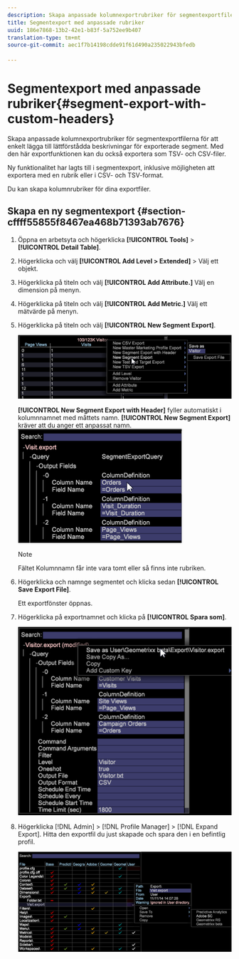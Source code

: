 ```yaml
---
description: Skapa anpassade kolumnexportrubriker för segmentexportfilerna för att enkelt lägga till lättförstådda beskrivningar för exporterade segment. Med den här exportfunktionen kan du också exportera som TSV- och CSV-filer.
title: Segmentexport med anpassade rubriker
uuid: 186e7868-13b2-42e1-b83f-5a752ee9b407
translation-type: tm+mt
source-git-commit: aec1f7b14198cdde91f61d490a235022943bfedb

---
```



# Segmentexport med anpassade rubriker{#segment-export-with-custom-headers}

Skapa anpassade kolumnexportrubriker för segmentexportfilerna för att enkelt lägga till lättförstådda beskrivningar för exporterade segment. Med den här exportfunktionen kan du också exportera som TSV- och CSV-filer.

Ny funktionalitet har lagts till i segmentexport, inklusive möjligheten att exportera med en rubrik eller i CSV- och TSV-format.

Du kan skapa kolumnrubriker för dina exportfiler.

## Skapa en ny segmentexport {#section-cffff55855f8467ea468b71393ab7676}

1. Öppna en arbetsyta och högerklicka **[!UICONTROL Tools]** > **[!UICONTROL Detail Table]**.

1. Högerklicka och välj **[!UICONTROL Add Level > Extended]** > Välj ett objekt.
1. Högerklicka på titeln och välj **[!UICONTROL Add Attribute.]** Välj en dimension på menyn.

1. Högerklicka på titeln och välj **[!UICONTROL Add Metric.]** Välj ett mätvärde på menyn.

1. Högerklicka på titeln och välj **[!UICONTROL New Segment Export]**.

   ![](assets/segment_export_headers.png)

   **[!UICONTROL New Segment Export with Header]** fyller automatiskt i kolumnnamnet med måttets namn. **[!UICONTROL New Segment Export]** kräver att du anger ett anpassat namn. ![](assets/segment_export_with_headers.png)

   >[!NOTE]
   >
   >Fältet Kolumnnamn får inte vara tomt eller så finns inte rubriken.

1. Högerklicka och namnge segmentet och klicka sedan **[!UICONTROL Save Export File]**.

   Ett exportfönster öppnas.

1. Högerklicka på exportnamnet och klicka på **[!UICONTROL Spara som<export filename>]**.

   ![](assets/segment_export_headers_7.png)

1. Högerklicka [!DNL Admin] > [!DNL Profile Manager] > [!DNL Expand Export]. Hitta den exportfil du just skapade och spara den i en befintlig profil.

   ![](assets/segment_export_headers_8.png)

